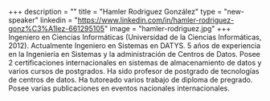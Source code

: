 +++
description = ""
title = "Hamler Rodriguez González"
type = "new-speaker"
linkedin = "https://www.linkedin.com/in/hamler-rodriguez-gonz%C3%A1lez-661295105"
image = "hamler-rodriguez.jpg"
+++
Ingeniero en Ciencias Informáticas (Universidad de la Ciencias Informáticas, 2012). 
Actualmente Ingeniero en Sistemas en DATYS. 5 años de experiencia en la Ingeniería en Sistemas 
y la administración de Centros de Datos. Posee 2 certificaciones internacionales en sistemas 
de almacenamiento de datos y varios cursos de postgrados. Ha sido profesor de postgrado de 
tecnologías de centros de datos. Ha tutoreado varios trabajo de diploma de pregrado. 
Posee varias publicaciones en eventos nacionales internacionales.